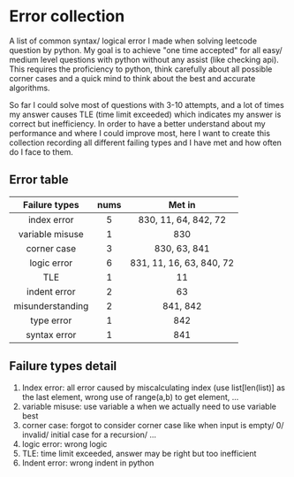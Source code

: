 # Error collection

A list of common syntax/ logical error I made when solving leetcode question by python. My goal is to achieve "one time accepted" for all easy/ medium level questions with python without any assist (like checking api). This requires the proficiency to python, think carefully about all possible corner cases and a quick mind to think about the best and accurate algorithms.

So far I could solve most of questions with 3-10 attempts, and a lot of times my answer causes TLE (time limit exceeded) which indicates my answer is correct but inefficiency. In order to have a better understand about my performance and where I could improve most, here I want to create this collection recording all different failing types and I have met and how often do I face to them.

## Error table

| Failure types   | nums    | Met in  |
| :-------------: |:-------:| :-----: |
| index error     | 5       | 830, 11, 64, 842, 72 |
| variable misuse | 1       | 830 |
| corner case     | 3       | 830, 63, 841 |
| logic error     | 6       | 831, 11, 16, 63, 840, 72 |
| TLE             | 1	    | 11      |
| indent error    | 2       | 63    |
| misunderstanding| 2       | 841, 842     |
| type error      | 1       | 842     |
| syntax error    | 1       | 841     |
## Failure types detail

1. Index error: all error caused by miscalculating index (use list[len(list)] as the last element, wrong use of range(a,b) to get element, ...
2. variable misuse: use variable a when we actually need to use variable best
3. corner case: forgot to consider corner case like when input is empty/ 0/ invalid/ initial case for a recursion/ ...
4. logic error: wrong logic
5. TLE: time limit exceeded, answer may be right but too inefficient
6. Indent error: wrong indent in python